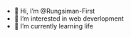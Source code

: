 - 👋 Hi, I’m @Rungsiman-First
- 👀 I’m interested in web deverlopment
- 🌱 I’m currently learning life

<!---
Rungsiman-First/Rungsiman-First is a ✨ special ✨ repository because its `README.md` (this file) appears on your GitHub profile.
You can click the Preview link to take a look at your changes.
--->
